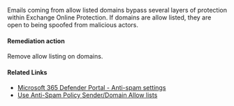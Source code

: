 Emails coming from allow listed domains bypass several layers of protection within Exchange Online Protection. If domains are allow listed, they are open to being spoofed from malicious actors.

#### Remediation action
Remove allow listing on domains.

#### Related Links

* [Microsoft 365 Defender Portal - Anti-spam settings](https://security.microsoft.com/antispam) 
* [Use Anti-Spam Policy Sender/Domain Allow lists](https://aka.ms/orca-antispam-docs-4)
